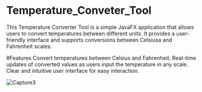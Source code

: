 # Temperature_Conveter_Tool
This Temperature Converter Tool is a simple JavaFX application that allows users to convert temperatures between different units. It provides a user-friendly interface and supports conversions between Celsiusa and Fahrenheit scales.

#Features Convert temperatures between Celsius and Fahrenheit. Real-time updates of converted values as users input the temperature in any scale. Clear and intuitive user interface for easy interaction.

![Capture3](https://github.com/ramueega07/Temperature_Conveter_Tool/assets/85166840/ec8c92de-bee0-4a60-af17-c50291e27a44)
